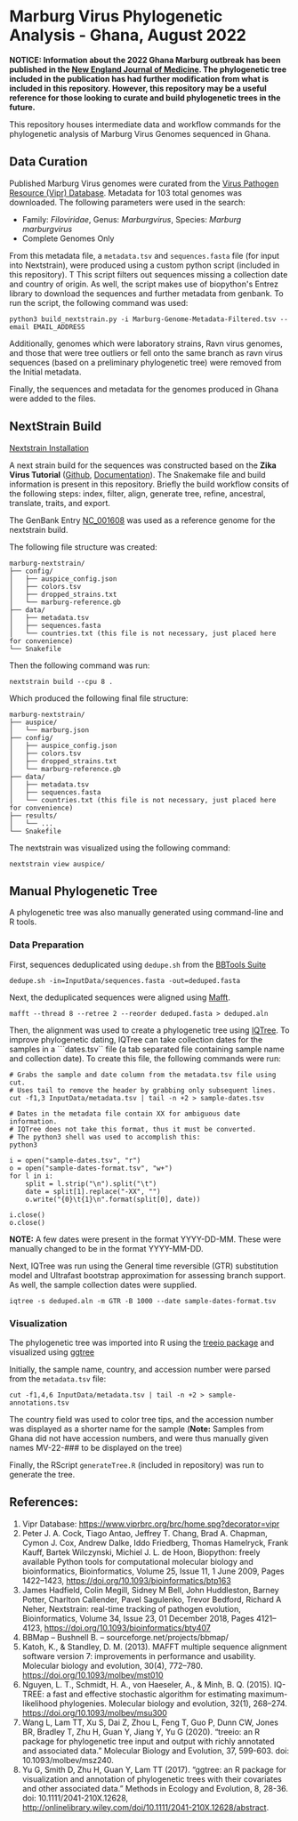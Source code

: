 # Marburg Virus Phylogenetic Analysis - Ghana, August 2022

**NOTICE: Information about the 2022 Ghana Marburg outbreak has been published in the [New England Journal of Medicine](https://www.nejm.org/doi/full/10.1056/NEJMc2300867). The phylogenetic tree included in the publication has had further modification from what is included in this repository. However, this repository may be a useful reference for those looking to curate and build phylogenetic trees in the future.**

This repository houses intermediate data and workflow commands for the phylogenetic analysis of Marburg Virus Genomes sequenced in Ghana.

## Data Curation
Published Marburg Virus genomes were curated from the [Virus Pathogen Resource (Vipr) Database](https://www.viprbrc.org/brc/home.spg?decorator=vipr). Metadata for 103 total genomes was downloaded. The following parameters were used in the search:
  - Family: *Filoviridae*, Genus: *Marburgvirus*, Species: *Marburg marburgvirus*
  - Complete Genomes Only
  
From this metadata file, a ```metadata.tsv``` and ```sequences.fasta``` file (for input into Nextstrain), were produced using a custom python script (included in this repository). T This script filters out sequences missing a collection date and country of origin. As well, the script makes use of biopython's Entrez library to download the sequences and further metadata from genbank. To run the script, the following command was used:
```
python3 build_nextstrain.py -i Marburg-Genome-Metadata-Filtered.tsv --email EMAIL_ADDRESS
```

Additionally, genomes which were laboratory strains, Ravn virus genomes, and those that were tree outliers or fell onto the same branch as ravn virus sequences (based on a preliminary phylogenetic tree) were removed from the Initial metadata.

Finally, the sequences and metadata for the genomes produced in Ghana were added to the files.

## NextStrain Build
[Nextstrain Installation](https://docs.nextstrain.org/en/latest/install.html)

A next strain build for the sequences was constructed based on the **Zika Virus Tutorial** ([Github](https://github.com/nextstrain/zika-tutorial), [Documentation](https://docs.nextstrain.org/en/latest/tutorials/creating-a-workflow.html)). The Snakemake file and build information is present in this repository. Briefly the build workflow consits of the following steps: index, filter, align, generate tree, refine, ancestral, translate, traits, and export.

The GenBank Entry [NC_001608](https://www.ncbi.nlm.nih.gov/nuccore/NC_001608) was used as a reference genome for the nextstrain build.

The following file structure was created:
```
marburg-nextstrain/
├── config/
│   ├── auspice_config.json
│   ├── colors.tsv
│   ├── dropped_strains.txt
│   └── marburg-reference.gb
├── data/
│   ├── metadata.tsv
│   ├── sequences.fasta
│   └── countries.txt (this file is not necessary, just placed here for convenience)
└── Snakefile
```

Then the following command was run:
```
nextstrain build --cpu 8 .
```

Which produced the following final file structure:
```
marburg-nextstrain/
├── auspice/
│   └── marburg.json
├── config/
│   ├── auspice_config.json
│   ├── colors.tsv
│   ├── dropped_strains.txt
│   └── marburg-reference.gb
├── data/
│   ├── metadata.tsv
│   ├── sequences.fasta
│   └── countries.txt (this file is not necessary, just placed here for convenience)
├── results/
│   └── ...
└── Snakefile
```

The nextstrain was visualized using the following command:
```
nextstrain view auspice/
```

## Manual Phylogenetic Tree
A phylogenetic tree was also manually generated using command-line and R tools.
### Data Preparation
First, sequences deduplicated using ```dedupe.sh``` from the [BBTools Suite](https://jgi.doe.gov/data-and-tools/software-tools/bbtools/bb-tools-user-guide/)
```
dedupe.sh -in=InputData/sequences.fasta -out=deduped.fasta
```

Next, the deduplicated sequences were aligned using [Mafft](https://mafft.cbrc.jp/alignment/software/).
```
mafft --thread 8 --retree 2 --reorder deduped.fasta > deduped.aln
```

Then, the alignment was used to create a phylogenetic tree using [IQTree](http://www.iqtree.org/). To improve phylogenetic dating, IQTree can take collection dates for the samples in a ```dates.tsv`` file (a tab separated file containing sample name and collection date). To create this file, the following commands were run:
```
# Grabs the sample and date column from the metadata.tsv file using cut. 
# Uses tail to remove the header by grabbing only subsequent lines.
cut -f1,3 InputData/metadata.tsv | tail -n +2 > sample-dates.tsv

# Dates in the metadata file contain XX for ambiguous date information.
# IQTree does not take this format, thus it must be converted.
# The python3 shell was used to accomplish this:
python3

i = open("sample-dates.tsv", "r")
o = open("sample-dates-format.tsv", "w+")
for l in i:
    split = l.strip("\n").split("\t")
    date = split[1].replace("-XX", "")
    o.write("{0}\t{1}\n".format(split[0], date))

i.close()
o.close()
```
**NOTE:** A few dates were present in the format YYYY-DD-MM. These were manually changed to be in the format YYYY-MM-DD.

Next, IQTree was run using the General time reversible (GTR) substitution model and Ultrafast bootstrap approximation for assessing branch support. As well, the sample collection dates were supplied.
```
iqtree -s deduped.aln -m GTR -B 1000 --date sample-dates-format.tsv
```
### Visualization
The phylogenetic tree was imported into R using the [treeio package](10.18129/B9.bioc.treeio) and visualized using [ggtree](10.18129/B9.bioc.ggtree)

Initially, the sample name, country, and accession number were parsed from the ```metadata.tsv``` file:
```
cut -f1,4,6 InputData/metadata.tsv | tail -n +2 > sample-annotations.tsv
```

The country field was used to color tree tips, and the accession number was displayed as a shorter name for the sample (**Note:** Samples from Ghana did not have accession numbers, and were thus manually given names MV-22-### to be displayed on the tree)

Finally, the RScript ```generateTree.R``` (included in repository) was run to generate the tree.

## References:
1. Vipr Database: https://www.viprbrc.org/brc/home.spg?decorator=vipr
2. Peter J. A. Cock, Tiago Antao, Jeffrey T. Chang, Brad A. Chapman, Cymon J. Cox, Andrew Dalke, Iddo Friedberg, Thomas Hamelryck, Frank Kauff, Bartek Wilczynski, Michiel J. L. de Hoon, Biopython: freely available Python tools for computational molecular biology and bioinformatics, Bioinformatics, Volume 25, Issue 11, 1 June 2009, Pages 1422–1423, https://doi.org/10.1093/bioinformatics/btp163
3. James Hadfield, Colin Megill, Sidney M Bell, John Huddleston, Barney Potter, Charlton Callender, Pavel Sagulenko, Trevor Bedford, Richard A Neher, Nextstrain: real-time tracking of pathogen evolution, Bioinformatics, Volume 34, Issue 23, 01 December 2018, Pages 4121–4123, https://doi.org/10.1093/bioinformatics/bty407
4. BBMap – Bushnell B. – sourceforge.net/projects/bbmap/
5. Katoh, K., & Standley, D. M. (2013). MAFFT multiple sequence alignment software version 7: improvements in performance and usability. Molecular biology and evolution, 30(4), 772–780. https://doi.org/10.1093/molbev/mst010
5. Nguyen, L. T., Schmidt, H. A., von Haeseler, A., & Minh, B. Q. (2015). IQ-TREE: a fast and effective stochastic algorithm for estimating maximum-likelihood phylogenies. Molecular biology and evolution, 32(1), 268–274. https://doi.org/10.1093/molbev/msu300
6. Wang L, Lam TT, Xu S, Dai Z, Zhou L, Feng T, Guo P, Dunn CW, Jones BR, Bradley T, Zhu H, Guan Y, Jiang Y, Yu G (2020). “treeio: an R package for phylogenetic tree input and output with richly annotated and associated data.” Molecular Biology and Evolution, 37, 599-603. doi: 10.1093/molbev/msz240. 
7. Yu G, Smith D, Zhu H, Guan Y, Lam TT (2017). “ggtree: an R package for visualization and annotation of phylogenetic trees with their covariates and other associated data.” Methods in Ecology and Evolution, 8, 28-36. doi: 10.1111/2041-210X.12628, http://onlinelibrary.wiley.com/doi/10.1111/2041-210X.12628/abstract. 



